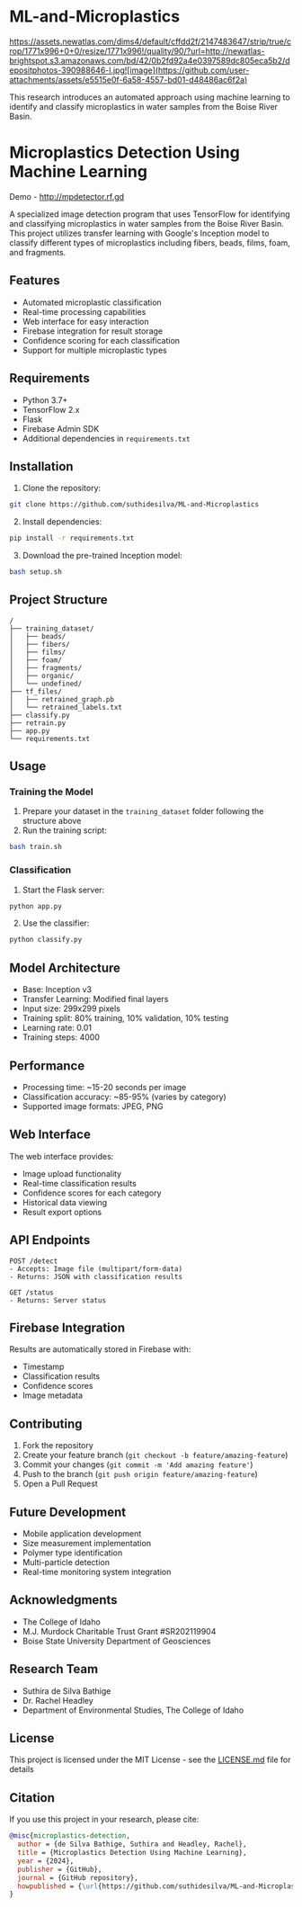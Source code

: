 # ML-and-Microplastics
https://assets.newatlas.com/dims4/default/cffdd2f/2147483647/strip/true/crop/1771x996+0+0/resize/1771x996!/quality/90/?url=http://newatlas-brightspot.s3.amazonaws.com/bd/42/0b2fd92a4e0397589dc805eca5b2/depositphotos-390988646-l.jpg![image](https://github.com/user-attachments/assets/e5515e0f-6a58-4557-bd01-d48486ac6f2a)

This research introduces an automated approach using machine learning to identify and classify microplastics in water samples from the Boise River Basin.

# Microplastics Detection Using Machine Learning

Demo - http://mpdetector.rf.gd

A specialized image detection program that uses TensorFlow for identifying and classifying microplastics in water samples from the Boise River Basin. This project utilizes transfer learning with Google's Inception model to classify different types of microplastics including fibers, beads, films, foam, and fragments.

## Features
- Automated microplastic classification
- Real-time processing capabilities
- Web interface for easy interaction
- Firebase integration for result storage
- Confidence scoring for each classification
- Support for multiple microplastic types

## Requirements
- Python 3.7+
- TensorFlow 2.x
- Flask
- Firebase Admin SDK
- Additional dependencies in `requirements.txt`

## Installation

1. Clone the repository:
```bash
git clone https://github.com/suthidesilva/ML-and-Microplastics
```

2. Install dependencies:
```bash
pip install -r requirements.txt
```

3. Download the pre-trained Inception model:
```bash
bash setup.sh
```

## Project Structure
```
/
├── training_dataset/
│   ├── beads/
│   ├── fibers/
│   ├── films/
│   ├── foam/
│   ├── fragments/
│   ├── organic/
│   └── undefined/
├── tf_files/
│   ├── retrained_graph.pb
│   └── retrained_labels.txt
├── classify.py
├── retrain.py
├── app.py
└── requirements.txt
```

## Usage

### Training the Model
1. Prepare your dataset in the `training_dataset` folder following the structure above
2. Run the training script:
```bash
bash train.sh
```

### Classification
1. Start the Flask server:
```bash
python app.py
```

2. Use the classifier:
```bash
python classify.py
```

## Model Architecture
- Base: Inception v3
- Transfer Learning: Modified final layers
- Input size: 299x299 pixels
- Training split: 80% training, 10% validation, 10% testing
- Learning rate: 0.01
- Training steps: 4000

## Performance
- Processing time: ~15-20 seconds per image
- Classification accuracy: ~85-95% (varies by category)
- Supported image formats: JPEG, PNG

## Web Interface
The web interface provides:
- Image upload functionality
- Real-time classification results
- Confidence scores for each category
- Historical data viewing
- Result export options

## API Endpoints
```
POST /detect
- Accepts: Image file (multipart/form-data)
- Returns: JSON with classification results

GET /status
- Returns: Server status
```

## Firebase Integration
Results are automatically stored in Firebase with:
- Timestamp
- Classification results
- Confidence scores
- Image metadata

## Contributing
1. Fork the repository
2. Create your feature branch (`git checkout -b feature/amazing-feature`)
3. Commit your changes (`git commit -m 'Add amazing feature'`)
4. Push to the branch (`git push origin feature/amazing-feature`)
5. Open a Pull Request

## Future Development
- Mobile application development
- Size measurement implementation
- Polymer type identification
- Multi-particle detection
- Real-time monitoring system integration

## Acknowledgments
- The College of Idaho
- M.J. Murdock Charitable Trust Grant #SR202119904
- Boise State University Department of Geosciences

## Research Team
- Suthira de Silva Bathige
- Dr. Rachel Headley
- Department of Environmental Studies, The College of Idaho

## License
This project is licensed under the MIT License - see the [LICENSE.md](LICENSE.md) file for details

## Citation
If you use this project in your research, please cite:
```bibtex
@misc{microplastics-detection,
  author = {de Silva Bathige, Suthira and Headley, Rachel},
  title = {Microplastics Detection Using Machine Learning},
  year = {2024},
  publisher = {GitHub},
  journal = {GitHub repository},
  howpublished = {\url{https://github.com/suthidesilva/ML-and-Microplastics}}
}
```
